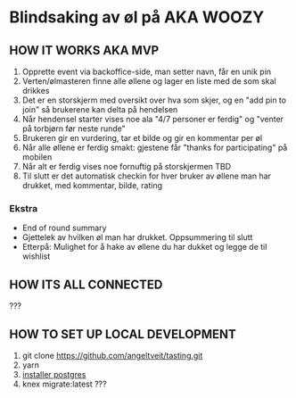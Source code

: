 # Blindsaking av øl på AKA WOOZY

## HOW IT WORKS AKA MVP

1. Opprette event via backoffice-side, man setter navn, får en unik pin
2. Verten/ølmasteren finne alle øllene og lager en liste med de som skal drikkes
3. Det er en storskjerm med oversikt over hva som skjer, og en "add pin to join" så brukerene kan delta på hendelsen
4. Når hendensel starter vises noe ala "4/7 personer er ferdig" og "venter på torbjørn før neste runde"
5. Brukeren gir en vurdering, tar et bilde og gir en kommentar per øl
6. Når alle øllene er ferdig smakt: gjestene får "thanks for participating" på mobilen
7. Når alt er ferdig vises noe fornuftig på storskjermen TBD
8. Til slutt er det automatisk checkin for hver bruker av øllene man har drukket, med kommentar, bilde, rating

### Ekstra

* End of round summary
* Gjettelek av hvilken øl man har drukket. Oppsummering til slutt 
* Etterpå: Mulighet for å hake av øllene du har dukket og legge de til wishlist

## HOW ITS ALL CONNECTED

???

## HOW TO SET UP LOCAL DEVELOPMENT

1. git clone https://github.com/angeltveit/tasting.git
2. yarn
3. [installer postgres](https://www.postgresql.org/download)
2. knex migrate:latest
???
